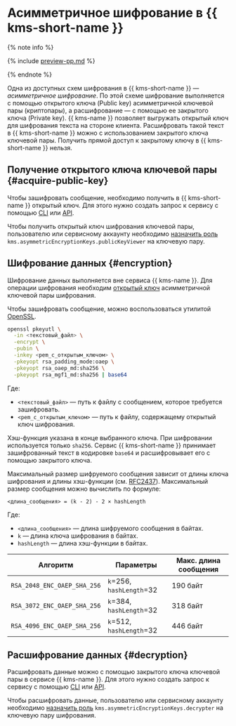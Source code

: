 # Асимметричное шифрование в {{ kms-short-name }}

{% note info %}

{% include [preview-pp.md](../../_includes/preview-pp.md) %}

{% endnote %}

Одна из доступных схем шифрования в {{ kms-short-name }} — _асимметричное шифрование_. По этой схеме шифрование выполняется с помощью открытого ключа (Public key) асимметричной ключевой пары (криптопары), а расшифрование — с помощью ее закрытого ключа (Private key). {{ kms-name }} позволяет выгружать открытый ключ для шифрования текста на стороне клиента. Расшифровать такой текст в {{ kms-short-name }} можно с использованием закрытого ключа ключевой пары. Получить прямой доступ к закрытому ключу в {{ kms-short-name }} нельзя.

## Получение открытого ключа ключевой пары {#acquire-public-key}

Чтобы зашифровать сообщение, необходимо получить в {{ kms-short-name }} открытый ключ. Для этого нужно создать запрос к сервису с помощью [CLI](../../cli/cli-ref/managed-services/kms/asymmetric-encryption-crypto/get-public-key.md) или [API](../api-ref/grpc/asymmetric_encryption_crypto_service.md#GetPublicKey).

Чтобы получить открытый ключ шифрования ключевой пары, пользователю или сервисному аккаунту необходимо [назначить роль](../operations/key-access.md) `kms.asymmetricEncryptionKeys.publicKeyViewer` на ключевую пару.

## Шифрование данных {#encryption}

Шифрование данных выполняется вне сервиса {{ kms-name }}. Для операции шифрования необходим [открытый ключ](#acquire-public-key) асимметричной ключевой пары шифрования.

Чтобы зашифровать сообщение, можно воспользоваться утилитой [OpenSSL](https://www.openssl.org/).

```bash
openssl pkeyutl \
  -in <текстовый_файл> \
  -encrypt \
  -pubin \
  -inkey <pem_с_открытым_ключом> \
  -pkeyopt rsa_padding_mode:oaep \
  -pkeyopt rsa_oaep_md:sha256 \
  -pkeyopt rsa_mgf1_md:sha256 | base64
```

Где:
* `<текстовый_файл>` — путь к файлу с сообщением, которое требуется зашифровать.
* `<pem_с_открытым_ключом>` — путь к файлу, содержащему открытый ключ шифрования.
  
Хэш-функция указана в конце выбранного ключа. При шифровании используется только `sha256`. Сервис {{ kms-short-name }} принимает зашифрованный текст в кодировке `base64` и расшифровывает его с помощью закрытого ключа.

Максимальный размер шифруемого сообщения зависит от длины ключа шифрования и длины хэш-функции (см. [RFC2437](https://datatracker.ietf.org/doc/html/rfc2437#section-7.1)). Максимальный размер сообщения можно вычислить по формуле:

```text
<длина_сообщения> = (k - 2) - 2 × hashLength
```

Где:
* `<длина_сообщения>` — длина шифруемого сообщения в байтах.
* `k` — длина ключа шифрования в байтах.
* `hashLength` — длина хэш-функции в байтах.

| **Алгоритм** | **Параметры** | **Макс. длина сообщения** |
| --- | --- | --- |
| `RSA_2048_ENC_OAEP_SHA_256` | `k`=256, `hashLength`=32 | 190 байт |
| `RSA_3072_ENC_OAEP_SHA_256` | `k`=384, `hashLength`=32 | 318 байт |
| `RSA_4096_ENC_OAEP_SHA_256` | `k`=512, `hashLength`=32 | 446 байт |

## Расшифрование данных {#decryption}

Расшифровать данные можно с помощью закрытого ключа ключевой пары в сервисе {{ kms-name }}. Для этого нужно создать запрос к сервису с помощью [CLI](../../cli/cli-ref/managed-services/kms/asymmetric-encryption-crypto/decrypt.md) или [API](../api-ref/grpc/asymmetric_encryption_crypto_service.md#Decrypt).

Чтобы расшифровать данные, пользователю или сервисному аккаунту необходимо [назначить роль](../operations/key-access.md) `kms.asymmetricEncryptionKeys.decrypter` на ключевую пару шифрования.